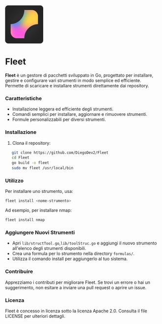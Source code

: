 ![Logo](./docs/assets/logo.png)

# Fleet

**Fleet** è un gestore di pacchetti sviluppato in Go, progettato per installare, gestire e configurare vari strumenti in modo semplice ed efficiente. Permette di scaricare e installare strumenti direttamente dai repository.

### Caratteristiche

- Installazione leggera ed efficiente degli strumenti.
- Comandi semplici per installare, aggiornare e rimuovere strumenti.
- Formule personalizzabili per diversi strumenti.

### Installazione

1. Clona il repository:

```bash
   git clone https://github.com/DiegoDev2/Fleet
   cd Fleet
   go build -o fleet
   sudo mv fleet /usr/local/bin
```

### Utilizzo

Per installare uno strumento, usa:

```bash
fleet install <nome-strumento>
```

Ad esempio, per installare nmap:

```bash
fleet install nmap
```


### Aggiungere Nuovi Strumenti

- Apri `lib/structTool.go`,`lib/toolStruc.go` e aggiungi il nuovo strumento all'elenco degli strumenti disponibili.
- Crea una formula per lo strumento nella directory `formulas/`.
- Utilizza il comando install per aggiungerlo al tuo sistema.


### Contribuire

Apprezziamo i contributi per migliorare Fleet. Se trovi un errore o hai un suggerimento, non esitare a inviare una pull request o aprire un issue.

### Licenza

Fleet è concesso in licenza sotto la licenza Apache 2.0. Consulta il file LICENSE per ulteriori dettagli.

